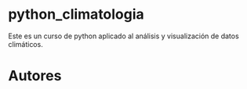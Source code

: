 # python_climatologia
Este es un curso de python aplicado al análisis y visualización de datos climáticos.

# Autores

